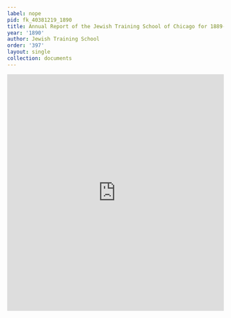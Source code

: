 ```yaml
---
label: nope
pid: fk_40381219_1890
title: Annual Report of the Jewish Training School of Chicago for 1889-90
year: '1890'
author: Jewish Training School
order: '397'
layout: single
collection: documents
---
```

<iframe src="https://northwestern.app.box.com/embed/s/qztbukjyl0nue9ep1gmlsu383gpgpxu4?sortColumn=date&view=list" width="100%" height="550" frameborder="0" allowfullscreen webkitallowfullscreen msallowfullscreen></iframe>

